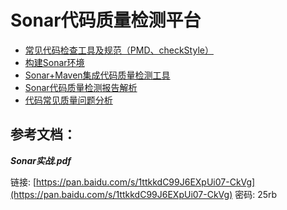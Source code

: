 # Sonar代码质量检测平台 

* [常见代码检查工具及规范（PMD、checkStyle）](/sonardai-ma-zhi-liang-jian-ce-ping-tai/chang-jian-dai-ma-jian-cha-gong-ju-ji-gui-fan-ff08-pmd-checkstyle.md)
* [构建Sonar环境](/sonardai-ma-zhi-liang-jian-ce-ping-tai/gou-jian-sonar-huan-jing.md) 
* [Sonar+Maven集成代码质量检测工具](/sonardai-ma-zhi-liang-jian-ce-ping-tai/sonar+mavenji-cheng-dai-ma-zhi-liang-jian-ce-gong-ju.md) 
* [Sonar代码质量检测报告解析](/sonardai-ma-zhi-liang-jian-ce-ping-tai/sonardai-ma-zhi-liang-jian-ce-bao-gao-jie-xi.md) 
* [代码常见质量问题分析](/sonardai-ma-zhi-liang-jian-ce-ping-tai/dai-ma-chang-jian-zhi-liang-wen-ti-fen-xi.md)

## 参考文档：

_**Sonar实战.pdf**_

链接: [https://pan.baidu.com/s/1ttkkdC99J6EXpUi07-CkVg](https://pan.baidu.com/s/1ttkkdC99J6EXpUi07-CkVg) 密码: 25rb

